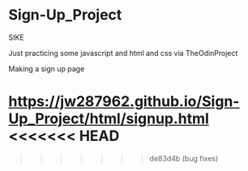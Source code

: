 # Sign-Up_Project

SIKE

Just practicing some javascript and html and css via TheOdinProject

Making a sign up page

https://jw287962.github.io/Sign-Up_Project/html/signup.html
<<<<<<< HEAD
=======


>>>>>>> de83d4b (bug fixes)
